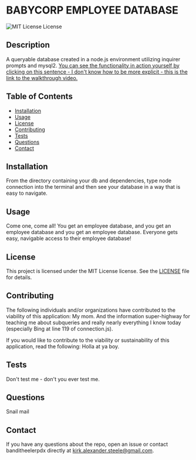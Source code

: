 
# BABYCORP EMPLOYEE DATABASE

![MIT License License](https://img.shields.io/badge/license-MIT%20License-blue.svg)
      
## Description
      
A queryable database created in a node.js environment utilizing inquirer prompts and mysql2. [You can see the functionality in action yourself by clicking on this sentence - I don't know how to be more explicit - this is the link to the walkthrough video.](https://drive.google.com/file/d/1htoKC-G1Ggu3NJ6NoRy3-OrBXzjQZeZS/view)
      
## Table of Contents
      
- [Installation](https://github.com/banditheelerpdx/babycorp_employee_database#installation)
- [Usage](https://github.com/banditheelerpdx/babycorp_employee_database#usage)
- [License](https://github.com/banditheelerpdx/babycorp_employee_database#license)
- [Contributing](https://github.com/banditheelerpdx/babycorp_employee_database#contributing)
- [Tests](https://github.com/banditheelerpdx/babycorp_employee_database#tests)
- [Questions](https://github.com/banditheelerpdx/babycorp_employee_database#questions)
- [Contact](https://github.com/banditheelerpdx/babycorp_employee_database#contact)

## Installation
      
From the directory containing your db and dependencies, type node connection into the terminal and then see your database in a way that is easy to navigate.
      
## Usage
      
Come one, come all!  You get an employee database, and you get an employee database and you get an employee database.  Everyone gets easy, navigable access to their employee database!
      
## License
      
This project is licensed under the MIT License license. See the [LICENSE](https://opensource.org/licenses/MIT) file for details.
      
## Contributing
      
The following individuals and/or organizations have contributed to the viability of this application:
My mom.  And the information super-highway for teaching me about subqueries and really nearly everything I know today (especially Bing at line 119 of connection.js).

If you would like to contribute to the viability or sustainability of this application, read the following:
Holla at ya boy.
      
## Tests
      
Don't test me - don't you ever test me.
      
## Questions
      
Snail mail
      
## Contact
      
If you have any questions about the repo, open an issue or contact banditheelerpdx directly at kirk.alexander.steele@gmail.com.
      

